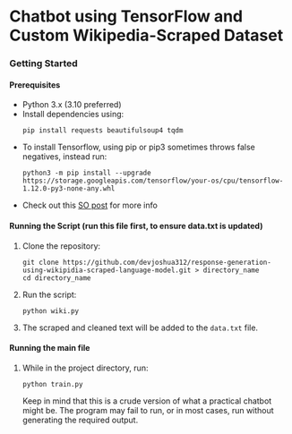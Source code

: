   # Chatbot using TensorFlow and Custom Wikipedia-Scraped Dataset


### Getting Started

#### Prerequisites
- Python 3.x (3.10 preferred)
- Install dependencies using:
  ```
  pip install requests beautifulsoup4 tqdm
  ```
- To install Tensorflow, using pip or pip3 sometimes throws false negatives, instead run:
  ```
  python3 -m pip install --upgrade https://storage.googleapis.com/tensorflow/your-os/cpu/tensorflow-1.12.0-py3-none-any.whl
  ```
- Check out this [SO post](https://stackoverflow.com/questions/38896424/tensorflow-not-found-using-pip) for more info

#### Running the Script (run this file first, to ensure data.txt is updated)
1. Clone the repository:
   ```
   git clone https://github.com/devjoshua312/response-generation-using-wikipidia-scraped-language-model.git > directory_name
   cd directory_name
   ```

2. Run the script:
   ```
   python wiki.py
   ```

3. The scraped and cleaned text will be added to the `data.txt` file.

#### Running the main file

1. While in the project directory, run:
   ```
   python train.py
   ```


   Keep in mind that this is a crude version of what a practical chatbot might be. The program may fail to run, or in most cases, run without generating the required output.
